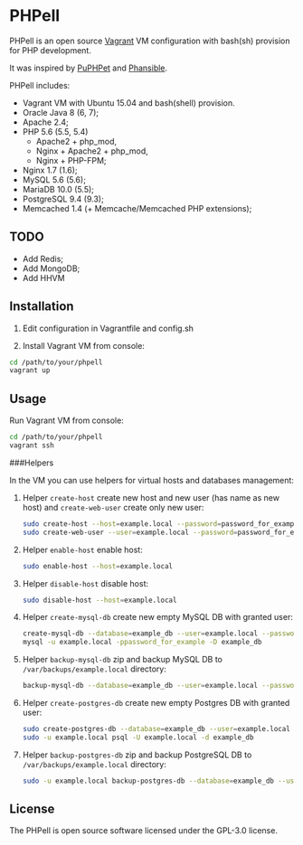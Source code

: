 PHPell
======

PHPell is an open source [Vagrant](https://www.vagrantup.com) VM configuration with bash(sh) provision for PHP development.

It was inspired by [PuPHPet](http://puphpet.com) and [Phansible](http://phansible.com).

PHPell includes:

* Vagrant VM with Ubuntu 15.04 and bash(shell) provision.
* Oracle Java 8 (6, 7);
* Apache 2.4;
* PHP 5.6 (5.5, 5.4)
    * Apache2 + php_mod,
    * Nginx + Apache2 + php_mod,
    * Nginx + PHP-FPM;
* Nginx 1.7 (1.6);
* MySQL 5.6 (5.6);
* MariaDB 10.0 (5.5);
* PostgreSQL 9.4 (9.3);
* Memcached 1.4 (+ Memcache/Memcached PHP extensions);

TODO
----

* Add Redis;
* Add MongoDB;
* Add HHVM

Installation
------------

1. Edit configuration in Vagrantfile and config.sh

2. Install Vagrant VM from console:

```bash
cd /path/to/your/phpell
vagrant up
```

Usage
-----

Run Vagrant VM from console:

```bash
cd /path/to/your/phpell
vagrant ssh
```

###Helpers

In the VM you can use helpers for virtual hosts and databases management:

1. Helper `create-host` create new host and new user (has name as new host) and `create-web-user` create only new user:
    
    ```bash
    sudo create-host --host=example.local --password=password_for_example
    sudo create-web-user --user=example.local --password=password_for_example
    ```

2. Helper `enable-host` enable host:

    ```bash
    sudo enable-host --host=example.local
    ```

3. Helper `disable-host` disable host:

    ```bash
    sudo disable-host --host=example.local
    ```

4. Helper `create-mysql-db` create new empty MySQL DB with granted user:

    ```bash
    create-mysql-db --database=example_db --user=example.local --password=password_for_example --root=root_password
    mysql -u example.local -ppassword_for_example -D example_db
    ```

5. Helper `backup-mysql-db` zip and backup MySQL DB to `/var/backups/example.local` directory:

    ```bash
    backup-mysql-db --database=example_db --user=example.local --password=password_for_example
    ```

6. Helper `create-postgres-db` create new empty Postgres DB with granted user:

    ```bash
    sudo create-postgres-db --database=example_db --user=example.local --password=password_for_example
    sudo -u example.local psql -U example.local -d example_db
    ```

7. Helper `backup-postgres-db` zip and backup PostgreSQL DB to `/var/backups/example.local` directory:

    ```bash
    sudo -u example.local backup-postgres-db --database=example_db --user=example.local
    ```

License
-------

The PHPell is open source software licensed under the GPL-3.0 license.
